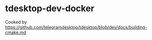 # tdesktop-dev-docker
Cooked by https://github.com/telegramdesktop/tdesktop/blob/dev/docs/building-cmake.md
